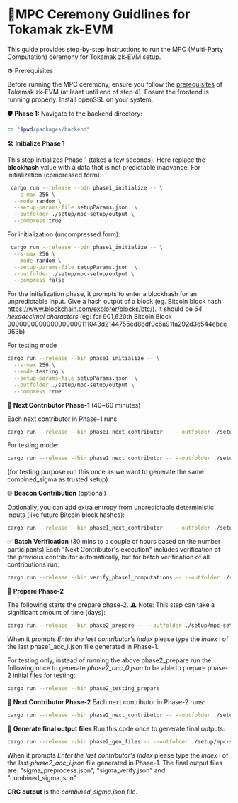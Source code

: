# 🚀MPC Ceremony Guidlines for Tokamak zk-EVM

This guide provides step-by-step instructions to run the MPC (Multi-Party Computation) ceremony for Tokamak zk-EVM setup.

⚙️ Prerequisites

Before running the MPC ceremony, ensure you follow the [prerequisites](https://github.com/tokamak-network/Tokamak-zk-EVM/blob/main/README.md) of Tokamak zk-EVM (at least until end of step 4). Ensure the frontend is running properly.
Install openSSL on your system. 

🛡️ **Phase 1:**
Navigate to the backend directory:
```bash
cd "$pwd/packages/backend"
```

🛠️ **Initialize Phase 1**

This step initializes Phase 1 (takes a few seconds): 
Here replace the **blockhash** value with a data that is not predictable inadvance. 
For initialization (compressed form):
```bash
 cargo run --release --bin phase1_initialize -- \
  --s-max 256 \
  --mode random \
  --setup-params-file setupParams.json  \
  --outfolder ./setup/mpc-setup/output \
  --compress true
```

For initialization (uncompressed form):
```bash
 cargo run --release --bin phase1_initialize -- \
  --s-max 256 \
  --mode random \
  --setup-params-file setupParams.json  \
  --outfolder ./setup/mpc-setup/output \
  --compress false
```
For the initialization phase, it prompts to enter a blockhash for an unpredictable input. Give a hash output of a block (eg. Bitcoin block hash https://www.blockchain.com/explorer/blocks/btc/).
It should be *64 hexadecimal characters* (eg: for 901,620th Bitcoin Block
0000000000000000000111043d2144755ed8bdf0c6a91fa292d3e544ebee963b)

For testing mode
```bash
cargo run --release --bin phase1_initialize -- \
  --s-max 256 \
  --mode testing \
  --setup-params-file setupParams.json  \
  --outfolder ./setup/mpc-setup/output \
  --compress true
```

🔄 **Next Contributor Phase-1** (40~60 minutes)

Each next contributor in Phase-1 runs:
```bash
cargo run --release --bin phase1_next_contributor -- --outfolder ./setup/mpc-setup/output --mode random
```
For testing mode:
```bash
cargo run --release --bin phase1_next_contributor -- --outfolder ./setup/mpc-setup/output --mode testing
```
(for testing purpose run this once as we want to generate the same combined_sigma as trusted setup)

🌐 **Beacon Contribution** (optional)

Optionally, you can add extra entropy from unpredictable deterministic inputs (like future Bitcoin block hashes):
```bash
cargo run --release --bin phase1_next_contributor -- --outfolder ./setup/mpc-setup/output --mode beacon
```

✅ **Batch Verification** (30 mins to a couple of hours based on the number participants)
Each "Next Contributor's execution" includes verification of the previous contributor automatically, but for batch verification of all contributions run:
```bash
cargo run --release --bin verify_phase1_computations -- --outfolder ./setup/mpc-setup/output
```

📝 **Prepare Phase-2**

The following starts the prepare phase-2.
⚠️ Note: This step can take a significant amount of time (days):
```bash
cargo run --release --bin phase2_prepare -- --outfolder ./setup/mpc-setup/output
```
When it prompts *Enter the last contributor's index* please type the *index* i of the last phase1_acc_i.json file generated in Phase-1.

For testing only, instead of running the above phase2_prepare run the following once to generate *phase2_acc_0.json* to be able to prepare phase-2 initial files for testing:
```bash
cargo run --release --bin phase2_testing_prepare
```

🔄 **Next Contributor Phase-2**
Each next contributor in Phase-2 runs:
```bash
cargo run --release --bin phase2_next_contributor -- --outfolder ./setup/mpc-setup/output --mode random
```

📝 **Generate final output files**
Run this code once to generate final outputs: 
```bash
cargo run --release --bin phase2_gen_files -- --outfolder ./setup/mpc-setup/output
```
When it prompts *Enter the last contributor's index* please type the *index* i of the last *phase2_acc_i.json* file generated in Phase-1.
The final output files are: "sigma_preprocess.json", "sigma_verify.json" and "combined_sigma.json"

**CRC output** is the *combined_sigma.json* file. 

